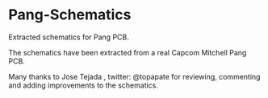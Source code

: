 # Pang-Schematics
Extracted schematics for Pang PCB.

The schematics have been extracted from a real Capcom Mitchell Pang PCB.

Many thanks to Jose Tejada , twitter: @topapate for reviewing, commenting and adding improvements to the schematics.

